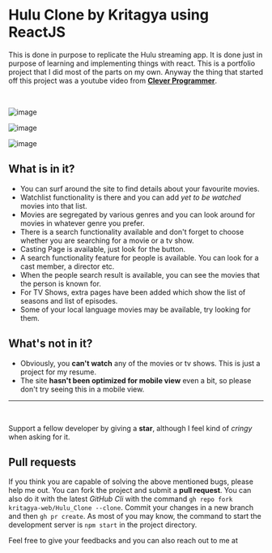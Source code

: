 # Hulu Clone by Kritagya using ReactJS
This is done in purpose to replicate the Hulu streaming app. It is done just in purpose of learning and implementing things with react. This is a portfolio project that I did most of the parts on my own. Anyway the thing that started off this project was a youtube video from **[Clever Programmer](https://www.youtube.com/channel/UCqrILQNl5Ed9Dz6CGMyvMTQ)**.

<br>

![image](https://github.com/Kritagya-web/Hulu_Clone/assets/64582018/c952c804-2f3d-465f-be22-b14a17b2b753)

![image](https://github.com/Kritagya-web/Hulu_Clone/assets/64582018/0d6e0c41-e1d0-4700-b8e4-4d16e788f065)

![image](https://github.com/Kritagya-web/Hulu_Clone/assets/64582018/e19df0a9-6a58-4d1a-8c2b-4a528429c85a)


## What is in it?

- You can surf around the site to find details about your favourite movies.
- Watchlist functionality is there and you can add _yet to be watched_ movies into that list.
- Movies are segregated by various genres and you can look around for movies in whatever genre you prefer.
- There is a search functionality available and don't forget to choose whether you are searching for a movie or a tv show.
- Casting Page is available, just look for the button.
- A search functionality feature for people is available. You can look for a cast member, a director etc.
- When the people search result is available, you can see the movies that the person is known for.
- For TV Shows, extra pages have been added which show the list of seasons and list of episodes.
- Some of your local language movies may be available, try looking for them.

## What's not in it?

- Obviously, you **can't watch** any of the movies or tv shows. This is just a project for my resume.
- The site **hasn't been optimized for mobile view** even a bit, so please don't try seeing this in a mobile view.

---

<br>

Support a fellow developer by giving a **star**, although I feel kind of _cringy_ when asking for it.

## Pull requests

If you think you are capable of solving the above mentioned bugs, please help me out. You can fork the project and submit a **pull request**. You can also do it with the latest _GitHub Cli_ with the command `gh repo fork kritagya-web/Hulu_Clone --clone`. Commit your changes in a new branch and then `gh pr create`.
As most of you may know, the command to start the development server is `npm start` in the project directory.

Feel free to give your feedbacks and you can also reach out to me at
